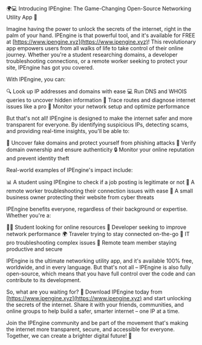 🌍💻 Introducing IPEngine: The Game-Changing Open-Source Networking Utility App 🚀

Imagine having the power to unlock the secrets of the internet, right in the palm of your hand. IPEngine is that powerful tool, and it's available for FREE at [https://www.ipengine.xyz](https://www.ipengine.xyz)! This revolutionary app empowers users from all walks of life to take control of their online journey. Whether you're a student researching domains, a developer troubleshooting connections, or a remote worker seeking to protect your site, IPEngine has got you covered.

With IPEngine, you can:

🔍 Look up IP addresses and domains with ease
💻 Run DNS and WHOIS queries to uncover hidden information
📍 Trace routes and diagnose internet issues like a pro
📡 Monitor your network setup and optimize performance

But that's not all! IPEngine is designed to make the internet safer and more transparent for everyone. By identifying suspicious IPs, detecting scams, and providing real-time insights, you'll be able to:

🚫 Uncover fake domains and protect yourself from phishing attacks
💯 Verify domain ownership and ensure authenticity
🔒 Monitor your online reputation and prevent identity theft

Real-world examples of IPEngine's impact include:

📊 A student using IPEngine to check if a job posting is legitimate or not
💼 A remote worker troubleshooting their connection issues with ease
🏢 A small business owner protecting their website from cyber threats

IPEngine benefits everyone, regardless of their background or expertise. Whether you're a:

👩‍🎓 Student looking for online resources
🔧 Developer seeking to improve network performance
🌍 Traveler trying to stay connected on-the-go
🤖 IT pro troubleshooting complex issues
💼 Remote team member staying productive and secure

IPEngine is the ultimate networking utility app, and it's available 100% free, worldwide, and in every language. But that's not all – IPEngine is also fully open-source, which means that you have full control over the code and can contribute to its development.

So, what are you waiting for? 🚀 Download IPEngine today from [https://www.ipengine.xyz](https://www.ipengine.xyz) and start unlocking the secrets of the internet. Share it with your friends, communities, and online groups to help build a safer, smarter internet – one IP at a time.

Join the IPEngine community and be part of the movement that's making the internet more transparent, secure, and accessible for everyone. Together, we can create a brighter digital future! 💫